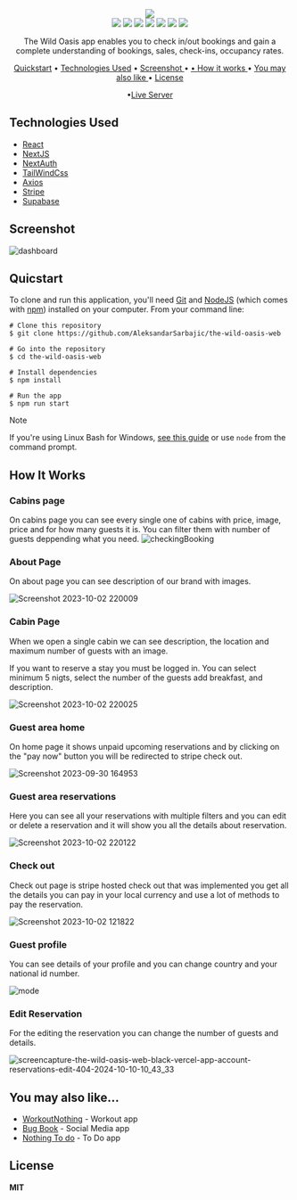 <div align="center">
 <img  src="https://github.com/user-attachments/assets/907f8ec6-41c2-4f13-a3bd-243fb32f4831"/>
 </div>




<div align="center">
<img src="https://img.shields.io/npm/v/npm.svg?logo=npm"/>
<img src="https://img.shields.io/badge/react-v18.2.0-blue?logo=react"/>
<img src="https://img.shields.io/badge/nextjs-v14.2.12-black?logo=nextdotjs"/>
<img src="https://img.shields.io/badge/axious-v1.7.7-red?logo=axios"/>
<img src="https://img.shields.io/badge/tailwind-v3.4.1-blue?logo=tailwindcss"/>
<img src="https://img.shields.io/badge/stripe-v16.1.0-green?logo=stripe"/>
<img src="https://img.shields.io/badge/supabase-v2.31.0-green?logo=supabase"/>
</div>  


<p align="center">The Wild Oasis app enables you to check in/out bookings and gain a complete understanding of bookings, sales, check-ins, occupancy rates.</p>

<div align="center">
  
<a href="#quicstart" >Quickstart</a> • <a href="#technologies-used" align="center">Technologies Used</a> •  <a href="#screenshot" align="center"> Screenshot </a> • <a href="#you-may-also-like" align="center"> •  <a href="#how-it-works" align="center"> How it works </a> • <a align="center" href="you-may-also-like"> You may also like  </a> •  <a href="#license" align="center"> License  </a> 

•<a href="https://the-wild-oasis-web-black.vercel.app/cabins" align="Center">Live Server</a>

</div>

## Technologies Used

  - [React](https://react.dev/)
  - [NextJS](https://vercel.com/frameworks/nextjs)
  - [NextAuth](https://next-auth.js.org/)
  - [TailWindCss](https://tailwindcss.com/docs/customizing-colors)
  - [Axios](https://axios-http.com/)
  - [Stripe](https://stripe.com/)
  - [Supabase](https://supabase.com/)


## Screenshot

![dashboard](https://github.com/user-attachments/assets/cfbe72b1-5a8a-46a7-94da-bc4aa4e84ce9)

## Quicstart

To clone and run this application, you'll need [Git](https://git-scm.com/) and [NodeJS](https://nodejs.org/en) (which comes with [npm](https://www.npmjs.com/)) installed on your computer. From your command line:

```
# Clone this repository 
$ git clone https://github.com/AleksandarSarbajic/the-wild-oasis-web

# Go into the repository
$ cd the-wild-oasis-web

# Install dependencies
$ npm install

# Run the app
$ npm run start
```

> [!NOTE]  
> If you're using Linux Bash for Windows, [see this guide](https://www.howtogeek.com/261575/how-to-run-graphical-linux-desktop-applications-from-windows-10s-bash-shell/) or use `node` from the command prompt.


## How It Works

### Cabins page

On cabins page you can see every single one of cabins with price, image, price and for how many guests it is. You can filter them with number of guests deppending what you need.
![checkingBooking](https://github.com/user-attachments/assets/dd8c30ed-3b7e-43d2-8773-8b3b9140283f)


### About Page

On about page you can see description of our brand with images.

![Screenshot 2023-10-02 220009](https://github.com/user-attachments/assets/9d511b67-2ab8-45dc-b370-8dbf97267a9f)

### Cabin Page

When we open a single cabin we can see description, the location and maximum number of guests with an image.

If you want to reserve a stay you must be logged in. You can select minimum 5 nigts, select the number of the guests add breakfast, and description.

![Screenshot 2023-10-02 220025](https://github.com/user-attachments/assets/d7be3846-b2c0-4721-8ee7-0411912d009f)

### Guest area home

On home page it shows unpaid upcoming reservations and by clicking on the "pay now" button you will be redirected to stripe check out.

![Screenshot 2023-09-30 164953](https://github.com/user-attachments/assets/96bc9e63-07c4-4d56-aa0e-0f8f27e12578)

### Guest area reservations

Here you can see all your reservations with multiple filters and you can edit or delete a reservation and it will show you all the details about reservation.


![Screenshot 2023-10-02 220122](https://github.com/user-attachments/assets/fb965288-a45b-4bf0-929f-7f0fb350ef85)

### Check out

Check out page is stripe hosted check out that was implemented you get all the details you can pay in your local currency and use a lot of methods to pay the reservation.


![Screenshot 2023-10-02 121822](https://github.com/user-attachments/assets/7e7236cc-051b-4404-be0a-68a01bb91132)

### Guest profile

You can see details of your profile and you can change country and your national id number.
 
![mode](https://github.com/user-attachments/assets/787f544a-0b8d-4be4-994b-94bc116c41f2)

### Edit Reservation

For the editing the reservation you can change the number of guests and details.

![screencapture-the-wild-oasis-web-black-vercel-app-account-reservations-edit-404-2024-10-10-10_43_33](https://github.com/user-attachments/assets/7aafb42f-dea7-4b45-80d5-3bf945c2064f)



## You may also like...

- [WorkoutNothing](https://github.com/AleksandarSarbajic/WorkoutNothing) - Workout app
- [Bug Book](https://github.com/AleksandarSarbajic/donda-bugbook) - Social Media app
- [Nothing To do](https://github.com/AleksandarSarbajic/NothingTodo) - To Do app

## License

**MIT**
